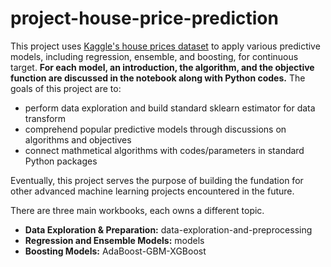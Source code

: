 # project-house-price-prediction
This project uses [Kaggle's house prices dataset](https://www.kaggle.com/c/house-prices-advanced-regression-techniques/data) to apply various predictive models, including regression, ensemble, and boosting, for continuous target. **For each model, an introduction, the algorithm, and the objective function are discussed in the notebook along with Python codes.** The goals of this project are to:
- perform data exploration and build standard sklearn estimator for data transform
- comprehend popular predictive models through discussions on algorithms and objectives
- connect mathmetical algorithms with codes/parameters in standard Python packages 

Eventually, this project serves the purpose of building the fundation for other advanced machine learning projects encountered in the future.

There are three main workbooks, each owns a different topic. 
- **Data Exploration & Preparation:** data-exploration-and-preprocessing
- **Regression and Ensemble Models:** models
- **Boosting Models:** AdaBoost-GBM-XGBoost